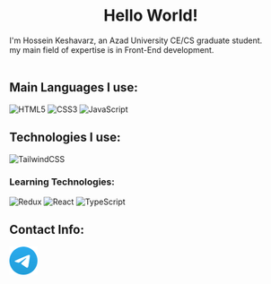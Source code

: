 <h1 align="center">Hello World!</h1>
I'm Hossein Keshavarz, an Azad University CE/CS graduate student.
<br />
my main field of expertise is in Front-End development.
<br /> <br />

## Main Languages I use:

![HTML5](https://img.shields.io/badge/html5-%23E34F26.svg?style=for-the-badge&logo=html5&logoColor=white)
![CSS3](https://img.shields.io/badge/css3-%231572B6.svg?style=for-the-badge&logo=css3&logoColor=white)
![JavaScript](https://img.shields.io/badge/javascript-%23323330.svg?style=for-the-badge&logo=javascript&logoColor=%23F7DF1E)

## Technologies I use:

![TailwindCSS](https://img.shields.io/badge/tailwindcss-%2338B2AC.svg?style=for-the-badge&logo=tailwind-css&logoColor=white)

### Learning Technologies:

![Redux](https://img.shields.io/badge/redux-%23593d88.svg?style=for-the-badge&logo=redux&logoColor=white)
![React](https://img.shields.io/badge/react-%2320232a.svg?style=for-the-badge&logo=react&logoColor=%2361DAFB)
![TypeScript](https://img.shields.io/badge/typescript-%23007ACC.svg?style=for-the-badge&logo=typescript&logoColor=white)

## Contact Info:
<a href="https://t.me/bla_kspa_e"><img width="50px" hight="50px" src="https://github.com/OTENKXH/OTENKXH/blob/main/telegram.png?raw=true" alt="Telegram"><a>
